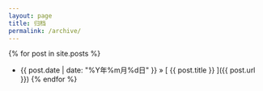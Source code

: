 ```yaml
---
layout: page
title: 归档
permalink: /archive/
---
```


{% for post in site.posts %}
  * {{ post.date | date: "%Y年%m月%d日" }} &raquo; [ {{ post.title }} ]({{ post.url }})
{% endfor %}